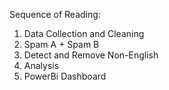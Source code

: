 Sequence of Reading:
1. Data Collection and Cleaning
2. Spam A + Spam B
3. Detect and Remove Non-English
4. Analysis
5. PowerBi Dashboard

